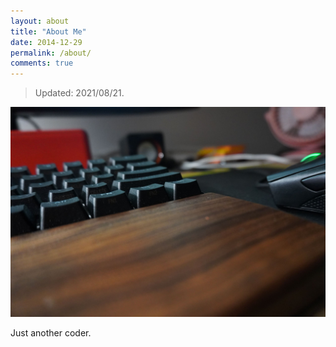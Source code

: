 ```yaml
---
layout: about
title: "About Me"
date: 2014-12-29
permalink: /about/
comments: true
---
```


> Updated: 2021/08/21.

![myDesk](/assets/images/202108/DSC08131.JPG)

Just another coder.
